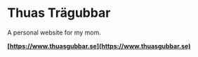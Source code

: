 # Thuas Trägubbar

A personal website for my mom.

**[https://www.thuasgubbar.se](https://www.thuasgubbar.se)**
